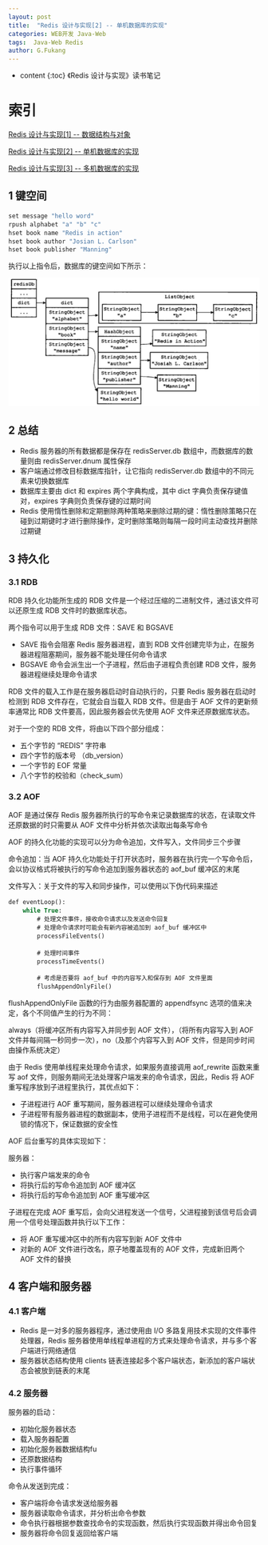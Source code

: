 ```yaml
---
layout: post
title:  "Redis 设计与实现[2] -- 单机数据库的实现"
categories: WEB开发 Java-Web
tags:  Java-Web Redis
author: G.Fukang
---
```

* content
{:toc}
《Redis 设计与实现》读书笔记

# 索引

[Redis 设计与实现[1] -- 数据结构与对象](https://gongfukangee.github.io/2018/08/14/Redis-1/)

[Redis 设计与实现[2] -- 单机数据库的实现](https://gongfukangee.github.io/2018/08/14/Redis-2/)

[Redis 设计与实现[3] -- 多机数据库的实现](https://gongfukangee.github.io/2018/08/14/Redis-3/)

## 1 键空间

```c
set message "hello word"
rpush alphabet "a" "b" "c"
hset book name "Redis in action"
hset book author "Josian L. Carlson"
hset book publisher "Manning"
```

执行以上指令后，数据库的键空间如下所示：

![](https://github.com/gongfukangEE/gongfukangEE.github.io/raw/master/_pic/Redis/Redis_6.jpg)

## 2 总结

- Redis 服务器的所有数据都是保存在 redisServer.db 数组中，而数据库的数量则由 redisServer.dnum 属性保存
- 客户端通过修改目标数据库指针，让它指向 redisServer.db 数组中的不同元素来切换数据库
- 数据库主要由 dict 和 expires 两个字典构成，其中 dict 字典负责保存键值对，expires 字典则负责保存键的过期时间
- Redis 使用惰性删除和定期删除两种策略来删除过期的键：惰性删除策略只在碰到过期键时才进行删除操作，定时删除策略则每隔一段时间主动查找并删除过期键

## 3 持久化

### 3.1 RDB

RDB 持久化功能所生成的 RDB 文件是一个经过压缩的二进制文件，通过该文件可以还原生成 RDB 文件时的数据库状态。

两个指令可以用于生成 RDB 文件：SAVE 和 BGSAVE

- SAVE 指令会阻塞 Redis 服务器进程，直到 RDB 文件创建完毕为止，在服务器进程阻塞期间，服务器不能处理任何命令请求
- BGSAVE 命令会派生出一个子进程，然后由子进程负责创建 RDB 文件，服务器进程继续处理命令请求

RDB 文件的载入工作是在服务器启动时自动执行的，只要 Redis 服务器在启动时检测到 RDB 文件存在，它就会自当载入 RDB 文件。但是由于 AOF 文件的更新频率通常比 RDB 文件要高，因此服务器会优先使用 AOF 文件来还原数据库状态。

对于一个空的 RDB 文件，将由以下四个部分组成：

- 五个字节的 “REDIS” 字符串
- 四个字节的版本号 （db_version）
- 一个字节的 EOF 常量
- 八个字节的校验和（check_sum）

### 3.2 AOF

AOF 是通过保存 Redis 服务器所执行的写命令来记录数据库的状态，在读取文件还原数据的时只需要从 AOF 文件中分析并依次读取出每条写命令

AOF 的持久化功能的实现可以分为命令追加，文件写入，文件同步三个步骤

命令追加：当 AOF 持久化功能处于打开状态时，服务器在执行完一个写命令后，会以协议格式将被执行的写命令追加到服务器状态的 aof_buf 缓冲区的末尾

文件写入：关于文件的写入和同步操作，可以使用以下伪代码来描述

```sql
def eventLoop():
	while True:
		# 处理文件事件，接收命令请求以及发送命令回复
		# 处理命令请求时可能会有新内容被追加到 aof_buf 缓冲区中
		processFileEvents()
		
		# 处理时间事件
		processTimeEvents()
		
		# 考虑是否要将 aof_buf 中的内容写入和保存到 AOF 文件里面
		flushAppendOnlyFile()
```

flushAppendOnlyFile 函数的行为由服务器配置的 appendfsync 选项的值来决定，各个不同值产生的行为不同：

always（将缓冲区所有内容写入并同步到 AOF 文件），（将所有内容写入到 AOF 文件并每间隔一秒同步一次），no（及那个内容写入到 AOF 文件，但是同步时间由操作系统决定）

由于 Redis 使用单线程来处理命令请求，如果服务直接调用 aof_rewrite 函数来重写 aof 文件，则服务期间无法处理客户端发来的命令请求，因此，Redis 将 AOF 重写程序放到子进程里执行，其优点如下：

- 子进程进行 AOF 重写期间，服务器进程可以继续处理命令请求
- 子进程带有服务器进程的数据副本，使用子进程而不是线程，可以在避免使用锁的情况下，保证数据的安全性

AOF 后台重写的具体实现如下：

服务器：

- 执行客户端发来的命令
- 将执行后的写命令追加到 AOF 缓冲区
- 将执行后的写命令追加到 AOF 重写缓冲区

子进程在完成 AOF 重写后，会向父进程发送一个信号，父进程接到该信号后会调用一个信号处理函数并执行以下工作：

- 将 AOF 重写缓冲区中的所有内容写到新 AOF 文件中
- 对新的 AOF 文件进行改名，原子地覆盖现有的 AOF 文件，完成新旧两个 AOF 文件的替换

## 4 客户端和服务器

### 4.1 客户端

- Redis 是一对多的服务器程序，通过使用由 I/O 多路复用技术实现的文件事件处理器，Redis 服务器使用单线程单进程的方式来处理命令请求，并与多个客户端进行网络通信
- 服务器状态结构使用 clients 链表连接起多个客户端状态，新添加的客户端状态会被放到链表的末尾

### 4.2 服务器

服务器的启动：

- 初始化服务器状态
- 载入服务器配置
- 初始化服务器数据结构fu
- 还原数据结构
- 执行事件循环

命令从发送到完成：

- 客户端将命令请求发送给服务器
- 服务器读取命令请求，并分析出命令参数
- 命令执行器根据参数查找命令的实现函数，然后执行实现函数并得出命令回复
- 服务器将命令回复返回给客户端